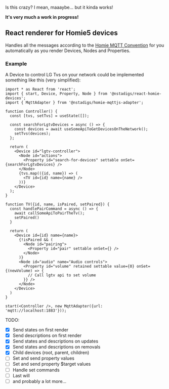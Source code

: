 Is this crazy? I mean, maaaybe... but it kinda works!

**It's very much a work in progress!**

## React renderer for Homie5 devices

Handles all the messages according to the
[Homie MQTT Convention](https://homieiot.github.io/specification/) for you
automatically as you render Devices, Nodes and Properties.

### Example

A Device to control LG Tvs on your network could be implemented something like
this (very simplified):

```tsx
import * as React from 'react';
import { start, Device, Property, Node } from '@nstadigs/react-homie-devices';
import { MqttAdapter } from '@nstadigs/homie-mqttjs-adapter';

function Controller() {
  const [tvs, setTvs] = useState([]);

  const searchForLgtvDevices = async () => {
    const devices = await useSomeApiToGetDevicesOnTheNetwork();
    setTvs(devices);
  };

  return (
    <Device id="lgtv-controller">
      <Node id="actions">
        <Property id="search-for-devices" settable onSet={searchForLgtvDevices} />
      </Node>
      {tvs.map(({id, name}) => (
        <TV id={id} name={name} />
      ))}
    </Device>
  );
}

function TV({id, name, isPaired, setPaired}) {
  const handlePairCommand = async () => {
    await callSomeApiToPairTheTv();
    setPaired()
  }

  return (
    <Device id={id} name={name}>
      {!isPaired && (
        <Node id="pairing">
          <Property id="pair" settable onSet={} />
        </Node>
      )}
      <Node id="audio" name="Audio controls">
        <Property id="volume" retained settable value={0} onSet={(newVolume) => {
          // Call lgtv api to set volume
        }} />
      </Node>
    </Device>
  )
}

start(<Controller />, new MqttAdapter({url: 'mqtt://localhost:1883'}));
```

TODO:

- [x] Send states on first render
- [x] Send descriptions on first render
- [x] Send states and descriptions on updates
- [x] Send states and descriptions on removals
- [x] Child devices (root, parent, children)
- [ ] Set and send property values
- [ ] Set and send property $target values
- [ ] Handle set commands
- [ ] Last will
- [ ] and probably a lot more...
